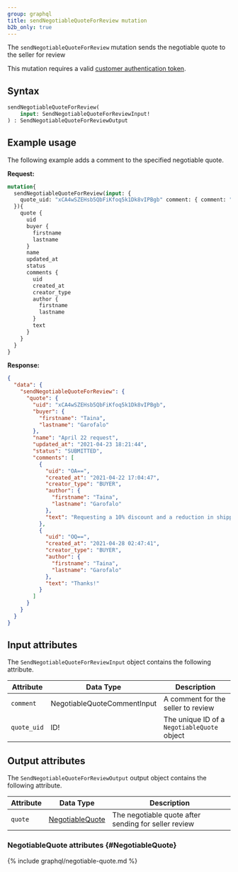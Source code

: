 ```yaml
---
group: graphql
title: sendNegotiableQuoteForReview mutation
b2b_only: true
---
```


The `sendNegotiableQuoteForReview` mutation sends the negotiable quote to the seller for review

This mutation requires a valid [customer authentication token]({{page.baseurl}}/graphql/mutations/generate-customer-token.html).

## Syntax

```graphql
sendNegotiableQuoteForReview(
    input: SendNegotiableQuoteForReviewInput!
) : SendNegotiableQuoteForReviewOutput
```

## Example usage

The following example adds a comment to the specified negotiable quote.

**Request:**

```graphql
mutation{
  sendNegotiableQuoteForReview(input: {
    quote_uid: "xCA4wSZEHsb5QbFiKfoq5k1Dk8vIPBgb" comment: { comment: "Thanks!"}
  }){
    quote {
      uid
      buyer {
        firstname
        lastname
      }
      name
      updated_at
      status
      comments {
        uid
        created_at
        creator_type
        author {
          firstname
          lastname
        }
        text
      }
    }
  }
}
```

**Response:**

```json
{
  "data": {
    "sendNegotiableQuoteForReview": {
      "quote": {
        "uid": "xCA4wSZEHsb5QbFiKfoq5k1Dk8vIPBgb",
        "buyer": {
          "firstname": "Taina",
          "lastname": "Garofalo"
        },
        "name": "April 22 request",
        "updated_at": "2021-04-23 18:21:44",
        "status": "SUBMITTED",
        "comments": [
          {
            "uid": "OA==",
            "created_at": "2021-04-22 17:04:47",
            "creator_type": "BUYER",
            "author": {
              "firstname": "Taina",
              "lastname": "Garofalo"
            },
            "text": "Requesting a 10% discount and a reduction in shipping costs."
          },
          {
            "uid": "OQ==",
            "created_at": "2021-04-28 02:47:41",
            "creator_type": "BUYER",
            "author": {
              "firstname": "Taina",
              "lastname": "Garofalo"
            },
            "text": "Thanks!"
          }
        ]
      }
    }
  }
}
```

## Input attributes

The `SendNegotiableQuoteForReviewInput` object contains the following attribute.

Attribute | Data Type | Description
--- | --- | ---
`comment` | NegotiableQuoteCommentInput | A comment for the seller to review
`quote_uid` | ID! | The unique ID of a `NegotiableQuote` object

## Output attributes

The `SendNegotiableQuoteForReviewOutput` output object contains the following attribute.

Attribute | Data Type | Description
--- | --- | ---
`quote` | [NegotiableQuote](#NegotiableQuote) | The negotiable quote after sending for seller review

### NegotiableQuote attributes {#NegotiableQuote}

{% include graphql/negotiable-quote.md %}
